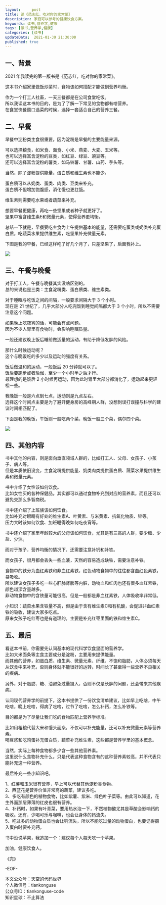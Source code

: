```yaml
---   
layout:     post  
title: 读《范志红，吃对你的家常菜》   
description: 家庭可以参考的健康饮食方案。   
keywords: 读书,营养学,健康  
tags: [读书,营养学,健康]    
categories: [读书]  
updateData:  2021-01-30 21:30:00  
published: true  
---  
```


## 一、背景


2021 年我读完的第一版书是《范志红，吃对你的家常菜》。  


这本书介绍家里做饭炒菜时，食物该如何搭配才能做到营养均衡。  



作为一个打工人社畜，一天三餐都是在公司食堂吃饭。  
所以我读这本书的目的，是为了了解一下常见的食物都有啥营养。  
在食堂快餐窗口选菜的时候，选择一套适合自己的营养三餐。  


## 二、早餐  


早餐中淀粉类主食很重要，因为淀粉是早餐的主要能量来源。  


可以选择粮食，如米食、面食、小米、燕麦、大麦、玉米等。  
也可以选择富含淀粉的豆类，如红豆、绿豆、豌豆等。  
还可以选择富含淀粉的薯类，如马铃薯、甘薯、山药、芋头等。  


当然，除了淀粉提供能量，蛋白质和维生素也不能少。  


蛋白质可以从奶类、蛋类、肉类、豆类来补充。  
蛋白质不但增加饱腹感，消化慢也更扛饿。  


维生素则需要吃水果或者蔬菜来补充。  


想要早餐更健康，再吃一些坚果或者种子就更好了。  
坚果中富含维生素E和微量元素，使得营养更均衡。  


总结一下就是，早餐要吃主食为上午提供基本的能量，还需要吃蛋类或奶类补充蛋白质，吃蔬菜水果提供维生素，吃坚果补充微量元素。  


下图是我的早餐，已经这样吃了好几个月了，只差坚果了，后面我补上。  


![](https://res.tiankonguse.com/images/2021/01/30/001.png)  


## 三、午餐与晚餐  


对于打工人，午餐与晚餐其实没啥区别的。  
总的来说也是三类：主食淀粉类、蛋白质类、维生素类。  


对于睡眠与吃饭之间的间隔，一般要求间隔大于 3 个小时。  
现在是 21 世纪了，几乎大部分人吃完饭到睡觉间隔都大于 3 个小时，所以不需要注意这个问题。  


如果晚上吃夜宵的话，可能会有点问题。  
因为不少人胃里有食物时，会影响睡眠质量。  


一般还建议晚上饭后睡前做适量的运动，有助于降低发胖的风险。  


那什么时候运动呢？  
这个与晚饭吃的多少以及运动的强度有关系。  


饭后做温和的运动，一般饭后 20 分钟就可以了。  
饭后要跑步或者瑜伽，至少一个小时半之后才行。  
最理想的是饭后 2 小时候再运动，因为此时胃里大部分都消化了，运动起来更轻松一些。  


我晚饭一般是六点到七点，运动则是九点左右。  
选择这个时间点主要是为了避开健身房的高峰期人群，没想到误打误撞与科学的建议时间相匹配了。  


下面是我的晚饭，午饭则一般吃两个菜，晚饭一般三个菜，偶尔四个菜。  


![](https://res.tiankonguse.com/images/2021/01/30/002.png)  



## 四、其他内容  


书中其他的内容，则是面向垂直领域人群的，比如打工人、父母、女孩子、小孩子、病人等。  
但是本质依旧没变，主食淀粉提供能量、奶类肉类提供蛋白质、蔬菜水果提供维生素和微量元素。  


书中介绍了女性该如何饮食。  
比如女性买的各种保健品，其实都可以通过食物补充到对应的营养素，而且还可以避免交那么多智商税。  


书中还介绍了上班族该如何饮食。  
比如补充对眼睛有好处的维生素A、叶黄素、与米黄素、抗氧化物质、锌等。  
压力大时该如何饮食、加班睡得晚如何吃夜宵等。  


书中还介绍了家里年龄较大的父母该如何饮食，尤其是有三高的人群，要少糖、少盐、少油。  


而对于孩子，营养均衡的情况下，还需要注意补钙和补铁。  


而女孩子，很月都会丢失一些血液，天然的容易造成缺铁，需要注意补铁。  


食物中的铁分为血红素铁和非血红素铁，红色动物食物中的往往都含血红色素铁，易吸收。  
所以建议女孩子多吃一些心肝肺肾脾等内脏，动物血和红肉也还有很多血红素铁，颜色越深含量越多。  
非动物食物中的含铁量可能很高，但是一般都是非血红素铁，人体吸收率非常低。  


小知识：蔬菜水果含铁量不高，但是由于含有维生素C和有机酸，会促进非血红素铁的吸收，建议大家多吃点。  
原来女孩子吃红枣也是有道理的，主要是补充红枣里面的铁和维生素C。  



## 五、最后  


看这本书前，你需要先认同基本的现代科学饮食里面的营养学。  
比如大米面条等主食主要成分是淀粉，主要用来提供能量。  
而其他的营养，如蛋白质、维生素、微量元素、纤维、不饱和脂肪，人体必须每天从饮食中来补充，否则身体就不能很好的运转，时间长了甚至得一些营养不良相关的疾病。  


另外，对于脂肪、糖、油避免过量摄入，否则不仅是长胖的问题，还会带来其他疾病。  


认同现代营养学的前提下，这本书提供了一份饮食清单建议，比如早上吃啥，中午吃啥，晚上吃啥，得病了吃啥，过节了吃啥，怎么补钙，怎么补铁等。  


目的都是为了尽量让我们吃的食物匹配上营养学标准。  


比如用粗粮代替大米和馒头面条，不仅可以补充能量，还可以补充微量元素等营养素。  
喝豆浆和吃鸡蛋补充蛋白质，蔬菜补充维生素，这些都是营养学里的基本概念。  


当然，实际上每种食物都多少含一些其他营养素。  
这里说什么食物补充什么，只是代表这种食物含有的这种营养素较高，并不代表只能补充这一种营养。  



最后补充一些小知识吧。  


1、红薯和玉米很有营养，早上可以代替其他淀粉类食物。  
2、西蓝花是营养价值非常高的蔬菜，建议多吃。  
3、多吃有颜色的植物食物，比如紫薯、紫米、绿色叶子菜等。由此可以知道，花生外面那层薄薄的红皮也很有营养。  
4、补钙时，如果有叶青菜，要用热水泡一下，不然植物酸尤其是草酸会影响钙的吸收。还有，少喝可乐与咖啡，也会让身体的钙流失。  
5、吃过多的动物蛋白质也会让钙流失，所以不能吃过量的动物蛋白，也要记得摄入蛋白时要补充钙。  



书中没说苹果，我追加一个：建议每个人每天吃一个苹果。  



加油，健康饮食人。  



《完》  


-EOF-  



本文公众号：天空的代码世界  
个人微信号：tiankonguse  
公众号ID：tiankonguse-code  
知识星球：不止算法  

